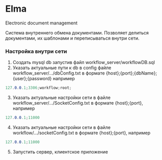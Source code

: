 # Elma
 Electronic document management

Система внутреннего обмена документами. Позволяет делиться документами, их шаблонами и переписываться внутри сети.

### Настройка внутри сети

1) Создать mysql db запустив файл workflow_server/workflowDB.sql
2) Указать актуальные пути к db в config файле workflow_server/.../dbConfig.txt в формате {host};{port};{dbName};{user};{password} например
```c#
127.0.0.1;3306;workflow;root;
```

3) Указать актуальные настройки сети в файле workflow_server/.../SocketConfig.txt в формате {host};{port}, например
```c#
127.0.0.1;11000
```
4) Указать актуальные настройки сети в файле workflow/.../socketConfig.txt в формате {host};{port}, например
```c#
127.0.0.1;11000
```
5) Запустить сервер, клиентское приложение
